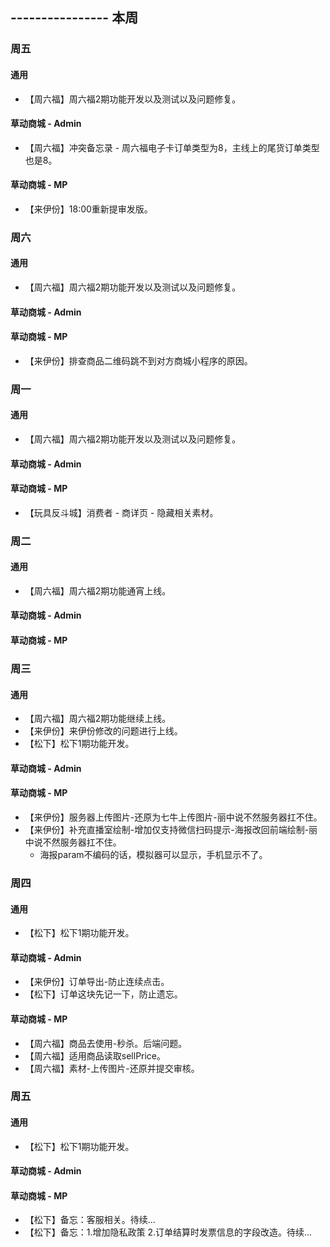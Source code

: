 ## ---------------- 本周

### 周五
#### 通用
* 【周六福】周六福2期功能开发以及测试以及问题修复。
#### 草动商城 - Admin
* 【周六福】冲突备忘录 - 周六福电子卡订单类型为8，主线上的尾货订单类型也是8。
#### 草动商城 - MP
* 【来伊份】18:00重新提审发版。

### 周六
#### 通用
* 【周六福】周六福2期功能开发以及测试以及问题修复。
#### 草动商城 - Admin
#### 草动商城 - MP
* 【来伊份】排查商品二维码跳不到对方商城小程序的原因。

### 周一
#### 通用
* 【周六福】周六福2期功能开发以及测试以及问题修复。
#### 草动商城 - Admin
#### 草动商城 - MP
* 【玩具反斗城】消费者 - 商详页 - 隐藏相关素材。

### 周二
#### 通用
* 【周六福】周六福2期功能通宵上线。
#### 草动商城 - Admin
#### 草动商城 - MP

### 周三
#### 通用
* 【周六福】周六福2期功能继续上线。
* 【来伊份】来伊份修改的问题进行上线。
* 【松下】松下1期功能开发。
#### 草动商城 - Admin
#### 草动商城 - MP
* 【来伊份】服务器上传图片-还原为七牛上传图片-丽中说不然服务器扛不住。
* 【来伊份】补充直播室绘制-增加仅支持微信扫码提示-海报改回前端绘制-丽中说不然服务器扛不住。
  - 海报param不编码的话，模拟器可以显示，手机显示不了。

### 周四
#### 通用
* 【松下】松下1期功能开发。
#### 草动商城 - Admin
* 【来伊份】订单导出-防止连续点击。
* 【松下】订单这块先记一下，防止遗忘。
#### 草动商城 - MP
* 【周六福】商品去使用-秒杀。后端问题。
* 【周六福】适用商品读取sellPrice。
* 【周六福】素材-上传图片-还原并提交审核。

### 周五
#### 通用
* 【松下】松下1期功能开发。
#### 草动商城 - Admin
#### 草动商城 - MP
* 【松下】备忘：客服相关。待续...
* 【松下】备忘：1.增加隐私政策 2.订单结算时发票信息的字段改造。待续...
